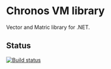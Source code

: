 # Chronos VM library
Vector and Matric library for .NET.

## Status
[![Build status](https://ci.appveyor.com/api/projects/status/y25bl25vtt8ojrri)](https://ci.appveyor.com/project/MaikelH/chronos-vm)